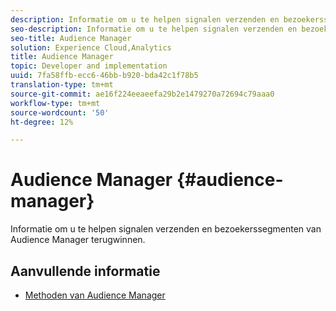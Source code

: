 ```yaml
---
description: Informatie om u te helpen signalen verzenden en bezoekerssegmenten van Audience Manager terugwinnen.
seo-description: Informatie om u te helpen signalen verzenden en bezoekerssegmenten van Audience Manager terugwinnen.
seo-title: Audience Manager
solution: Experience Cloud,Analytics
title: Audience Manager
topic: Developer and implementation
uuid: 7fa58ffb-ecc6-46bb-b920-bda42c1f78b5
translation-type: tm+mt
source-git-commit: ae16f224eeaeefa29b2e1479270a72694c79aaa0
workflow-type: tm+mt
source-wordcount: '50'
ht-degree: 12%

---
```



# Audience Manager {#audience-manager}

Informatie om u te helpen signalen verzenden en bezoekerssegmenten van Audience Manager terugwinnen.

## Aanvullende informatie

+ [Methoden van Audience Manager](/help/universal-windows/audiencemgmt/audience-manager-methods.md)
